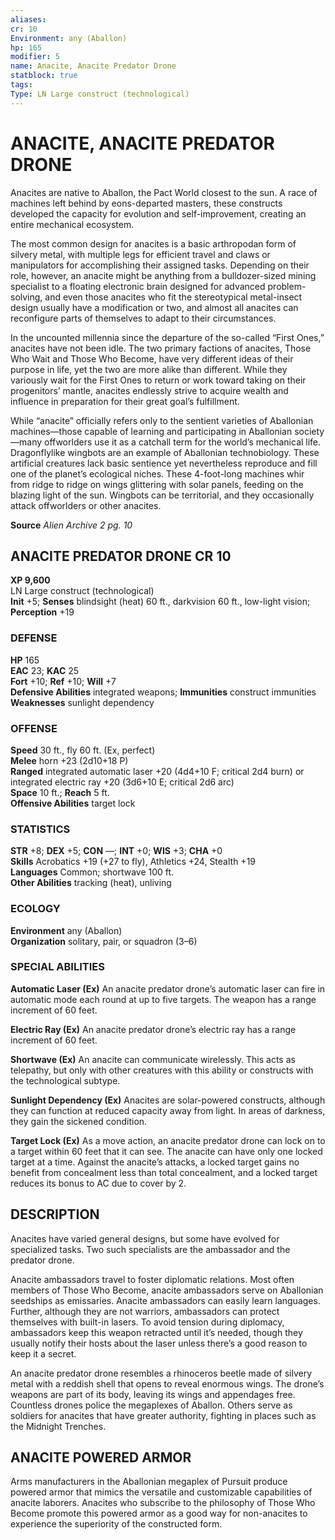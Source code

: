 ```yaml
---
aliases: 
cr: 10
Environment: any (Aballon)  
hp: 165
modifier: 5
name: Anacite, Anacite Predator Drone
statblock: true
tags: 
Type: LN Large construct (technological)  
---
```

# ANACITE, ANACITE PREDATOR DRONE
Anacites are native to Aballon, the Pact World closest to the sun. A race of machines left behind by eons-departed masters, these constructs developed the capacity for evolution and self-improvement, creating an entire mechanical ecosystem.

The most common design for anacites is a basic arthropodan form of silvery metal, with multiple legs for efficient travel and claws or manipulators for accomplishing their assigned tasks. Depending on their role, however, an anacite might be anything from a bulldozer-sized mining specialist to a floating electronic brain designed for advanced problem-solving, and even those anacites who fit the stereotypical metal-insect design usually have a modification or two, and almost all anacites can reconfigure parts of themselves to adapt to their circumstances.

In the uncounted millennia since the departure of the so-called “First Ones,” anacites have not been idle. The two primary factions of anacites, Those Who Wait and Those Who Become, have very different ideas of their purpose in life, yet the two are more alike than different. While they variously wait for the First Ones to return or work toward taking on their progenitors’ mantle, anacites endlessly strive to acquire wealth and influence in preparation for their great goal’s fulfillment.

While “anacite” officially refers only to the sentient varieties of Aballonian machines—those capable of learning and participating in Aballonian society—many offworlders use it as a catchall term for the world’s mechanical life. Dragonflylike wingbots are an example of Aballonian technobiology. These artificial creatures lack basic sentience yet nevertheless reproduce and fill one of the planet’s ecological niches. These 4-foot-long machines whir from ridge to ridge on wings glittering with solar panels, feeding on the blazing light of the sun. Wingbots can be territorial, and they occasionally attack offworlders or other anacites.

**Source** _Alien Archive 2 pg. 10_

## ANACITE PREDATOR DRONE CR 10

**XP 9,600**  
LN Large construct (technological)  
**Init** +5; **Senses** blindsight (heat) 60 ft., darkvision 60 ft., low-light vision; **Perception** +19  

### DEFENSE

**HP** 165  
**EAC** 23; **KAC** 25  
**Fort** +10; **Ref** +10; **Will** +7  
**Defensive Abilities** integrated weapons; **Immunities** construct immunities  
**Weaknesses** sunlight dependency

### OFFENSE

**Speed** 30 ft., fly 60 ft. (Ex, perfect)  
**Melee** horn +23 (2d10+18 P)  
**Ranged** integrated automatic laser +20 (4d4+10 F; critical 2d4 burn) or integrated electric ray +20 (3d6+10 E; critical 2d6 arc)  
**Space** 10 ft.; **Reach** 5 ft.  
**Offensive Abilities** target lock

### STATISTICS

**STR** +8; **DEX** +5; **CON** —; **INT** +0; **WIS** +3; **CHA** +0  
**Skills** Acrobatics +19 (+27 to fly), Athletics +24, Stealth +19  
**Languages** Common; shortwave 100 ft.  
**Other Abilities** tracking (heat), unliving

### ECOLOGY

**Environment** any (Aballon)  
**Organization** solitary, pair, or squadron (3–6)

### SPECIAL ABILITIES

**Automatic Laser (Ex)** An anacite predator drone’s automatic laser can fire in automatic mode each round at up to five targets. The weapon has a range increment of 60 feet.

**Electric Ray (Ex)** An anacite predator drone’s electric ray has a range increment of 60 feet.

**Shortwave (Ex)** An anacite can communicate wirelessly. This acts as telepathy, but only with other creatures with this ability or constructs with the technological subtype.

**Sunlight Dependency (Ex)** Anacites are solar-powered constructs, although they can function at reduced capacity away from light. In areas of darkness, they gain the sickened condition.

**Target Lock (Ex)** As a move action, an anacite predator drone can lock on to a target within 60 feet that it can see. The anacite can have only one locked target at a time. Against the anacite’s attacks, a locked target gains no benefit from concealment less than total concealment, and a locked target reduces its bonus to AC due to cover by 2.

## DESCRIPTION

Anacites have varied general designs, but some have evolved for specialized tasks. Two such specialists are the ambassador and the predator drone.

Anacite ambassadors travel to foster diplomatic relations. Most often members of Those Who Become, anacite ambassadors serve on Aballonian seedships as emissaries. Anacite ambassadors can easily learn languages. Further, although they are not warriors, ambassadors can protect themselves with built-in lasers. To avoid tension during diplomacy, ambassadors keep this weapon retracted until it’s needed, though they usually notify their hosts about the laser unless there’s a good reason to keep it a secret.

An anacite predator drone resembles a rhinoceros beetle made of silvery metal with a reddish shell that opens to reveal enormous wings. The drone’s weapons are part of its body, leaving its wings and appendages free. Countless drones police the megaplexes of Aballon. Others serve as soldiers for anacites that have greater authority, fighting in places such as the Midnight Trenches.

## ANACITE POWERED ARMOR

Arms manufacturers in the Aballonian megaplex of Pursuit produce powered armor that mimics the versatile and customizable capabilities of anacite laborers. Anacites who subscribe to the philosophy of Those Who Become promote this powered armor as a good way for non-anacites to experience the superiority of the constructed form.
